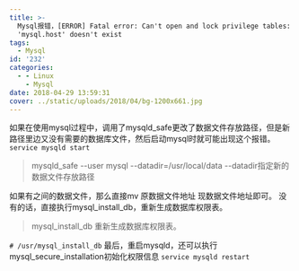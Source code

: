 ```yaml
---
title: >-
  Mysql报错，[ERROR] Fatal error: Can't open and lock privilege tables: Table
  'mysql.host' doesn't exist
tags:
  - Mysql
id: '232'
categories:
  - - Linux
    - Mysql
date: 2018-04-29 13:59:31
cover: ../static/uploads/2018/04/bg-1200x661.jpg
---
```


如果在使用mysql过程中，调用了mysqld\_safe更改了数据文件存放路径，但是新路径里边又没有需要的数据库文件，然后启动mysql时就可能出现这个报错。 `service mysqld start`

> mysqld\_safe --user mysql --datadir=/usr/local/data --datadir指定新的数据文件存放路径

如果有之间的数据文件，那么直接mv 原数据文件地址 现数据文件地址即可。 没有的话，直接执行mysql\_install\_db，重新生成数据库权限表。

> mysql\_install\_db 重新生成数据库权限表。

`# /usr/mysql_install_db` 最后，重启mysqld，还可以执行mysql\_secure\_installation初始化权限信息 `service mysqld restart`